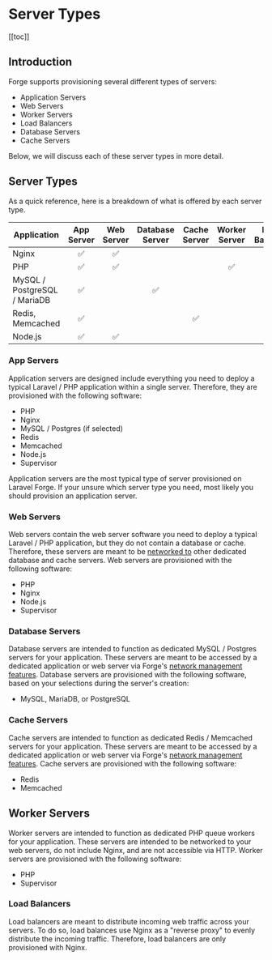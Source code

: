 # Server Types

[[toc]]

## Introduction

Forge supports provisioning several different types of servers:

- Application Servers
- Web Servers
- Worker Servers
- Load Balancers
- Database Servers
- Cache Servers

Below, we will discuss each of these server types in more detail.

## Server Types

As a quick reference, here is a breakdown of what is offered by each server type.

<table>
    <thead>
        <tr>
            <th width="200">Application</th>
            <th width="200">App Server</th>
            <th width="200">Web Server</th>
            <th width="200">Database Server</th>
            <th width="200">Cache Server</th>
            <th width="200">Worker Server</th>
            <th width="200">Load Balancer</th>
        </tr>
    </thead>
    <tbody>
        <tr>
            <td scope="col">Nginx</td>
            <td align="middle">✅</td>
            <td align="middle">✅</td>
            <td align="middle"></td>
            <td align="middle"></td>
            <td align="middle"></td>
            <td align="middle">✅</td>
        </tr>
        <tr>
            <td scope="col">PHP</td>
            <td align="middle">✅</td>
            <td align="middle">✅</td>
            <td align="middle"></td>
            <td align="middle"></td>
            <td align="middle">✅</td>
            <td align="middle"></td>
        </tr>
        <tr>
            <td scope="col">MySQL / PostgreSQL / MariaDB</td>
            <td align="middle">✅</td>
            <td align="middle"></td>
            <td align="middle">✅</td>
            <td align="middle"></td>
            <td align="middle"></td>
            <td align="middle"></td>
        </tr>
        <tr>
            <td scope="col">Redis, Memcached</td>
            <td align="middle">✅</td>
            <td align="middle"></td>
            <td align="middle"></td>
            <td align="middle">✅</td>
            <td align="middle"></td>
            <td align="middle"></td>
        </tr>
        <tr>
            <td scope="col">Node.js</td>
            <td align="middle">✅</td>
            <td align="middle">✅</td>
            <td align="middle"></td>
            <td align="middle"></td>
            <td align="middle"></td>
            <td align="middle"></td>
        </tr>
    </tbody>
</table>


### App Servers

Application servers are designed include everything you need to deploy a typical Laravel / PHP application within a single server. Therefore, they are provisioned with the following software:

- PHP
- Nginx
- MySQL / Postgres (if selected)
- Redis
- Memcached
- Node.js
- Supervisor

Application servers are the most typical type of server provisioned on Laravel Forge. If your unsure which server type you need, most likely you should provision an application server.

### Web Servers

Web servers contain the web server software you need to deploy a typical Laravel / PHP application, but they do not contain a database or cache. Therefore, these servers are meant to be [networked to](./../resources/network.md) other dedicated database and cache servers. Web servers are provisioned with the following software:

- PHP
- Nginx
- Node.js
- Supervisor

### Database Servers

Database servers are intended to function as dedicated MySQL / Postgres servers for your application. These servers are meant to be accessed by a dedicated application or web server via Forge's [network management features](./../resources/network.md). Database servers are provisioned with the following software, based on your selections during the server's creation:

- MySQL, MariaDB, or PostgreSQL

### Cache Servers

Cache servers are intended to function as dedicated Redis / Memcached servers for your application. These servers are meant to be accessed by a dedicated application or web server via Forge's [network management features](./../resources/network.md). Cache servers are provisioned with the following software:

- Redis
- Memcached

## Worker Servers

Worker servers are intended to function as dedicated PHP queue workers for your application. These servers are intended to be networked to your web servers, do not include Nginx, and are not accessible via HTTP. Worker servers are provisioned with the following software:

- PHP
- Supervisor

### Load Balancers

Load balancers are meant to distribute incoming web traffic across your servers. To do so, load balances use Nginx as a "reverse proxy" to evenly distribute the incoming traffic. Therefore, load balancers are only provisioned with Nginx.
